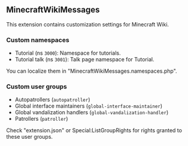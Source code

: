 ## MinecraftWikiMessages
This extension contains customization settings for Minecraft Wiki.

### Custom namespaces
* Tutorial (ns `3000`): Namespace for tutorials.
* Tutorial talk (ns `3001`): Talk page namespace for Tutorial.

You can localize them in "MinecraftWikiMessages.namespaces.php".

### Custom user groups
* Autopatrollers (`autopatroller`)
* Global interface maintainers (`global-interface-maintainer`)
* Global vandalization handlers (`global-vandalization-handler`)
* Patrollers (`patroller`)

Check "extension.json" or Special:ListGroupRights for rights granted to these user groups.

